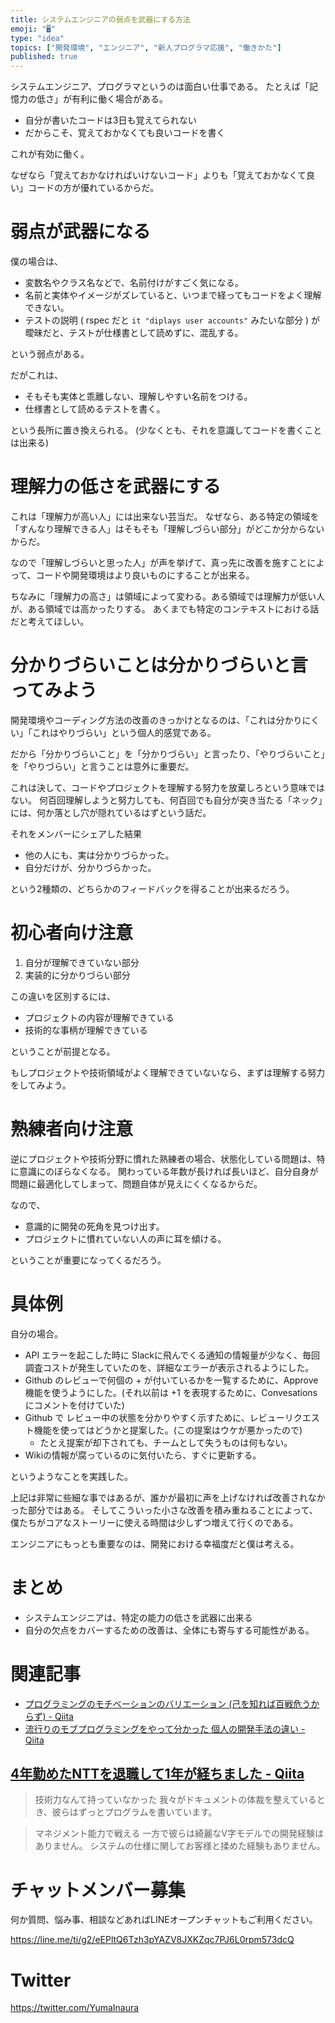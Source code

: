 ```yaml
---
title: システムエンジニアの弱点を武器にする方法
emoji: "🖥"
type: "idea"
topics: ["開発環境", "エンジニア", "新人プログラマ応援", "働きかた"]
published: true
---
```



システムエンジニア、プログラマというのは面白い仕事である。
たとえば「記憶力の低さ」が有利に働く場合がある。

- 自分が書いたコードは3日も覚えてられない
- だからこそ、覚えておかなくても良いコードを書く

これが有効に働く。

なぜなら「覚えておかなければいけないコード」よりも「覚えておかなくて良い」コードの方が優れているからだ。

# 弱点が武器になる

僕の場合は、

- 変数名やクラス名などで、名前付けがすごく気になる。
- 名前と実体やイメージがズレていると、いつまで経ってもコードをよく理解できない。
- テストの説明 ( rspec だと `it "diplays user accounts"` みたいな部分 ) が曖昧だと、テストが仕様書として読めずに、混乱する。

という弱点がある。

だがこれは、

- そもそも実体と乖離しない、理解しやすい名前をつける。
- 仕様書として読めるテストを書く。
 
という長所に置き換えられる。
(少なくとも、それを意識してコードを書くことは出来る)

# 理解力の低さを武器にする

これは「理解力が高い人」には出来ない芸当だ。
なぜなら、ある特定の領域を「すんなり理解できる人」はそもそも「理解しづらい部分」がどこか分からないからだ。

なので「理解しづらいと思った人」が声を挙げて、真っ先に改善を施すことによって、コードや開発環境はより良いものにすることが出来る。

ちなみに「理解力の高さ」は領域によって変わる。ある領域では理解力が低い人が、ある領域では高かったりする。
あくまでも特定のコンテキストにおける話だと考えてほしい。


# 分かりづらいことは分かりづらいと言ってみよう

開発環境やコーディング方法の改善のきっかけとなるのは、「これは分かりにくい」「これはやりづらい」という個人的感覚である。

だから「分かりづらいこと」を「分かりづらい」と言ったり、「やりづらいこと」を「やりづらい」と言うことは意外に重要だ。

これは決して、コードやプロジェクトを理解する努力を放棄しろという意味ではない。
何百回理解しようと努力しても、何百回でも自分が突き当たる「ネック」には、何か落とし穴が隠れているはずという話だ。

それをメンバーにシェアした結果

- 他の人にも、実は分かりづらかった。
- 自分だけが、分かりづらかった。

という2種類の、どちらかのフィードバックを得ることが出来るだろう。

# 初心者向け注意

1. 自分が理解できていない部分
1. 実装的に分かりづらい部分

この違いを区別するには、

- プロジェクトの内容が理解できている
- 技術的な事柄が理解できている

ということが前提となる。

もしプロジェクトや技術領域がよく理解できていないなら、まずは理解する努力をしてみよう。

# 熟練者向け注意

逆にプロジェクトや技術分野に慣れた熟練者の場合、状態化している問題は、特に意識にのぼらなくなる。
関わっている年数が長ければ長いほど、自分自身が問題に最適化してしまって、問題自体が見えにくくなるからだ。

なので、

- 意識的に開発の死角を見つけ出す。
- プロジェクトに慣れていない人の声に耳を傾ける。

ということが重要になってくるだろう。

# 具体例

自分の場合。

- API エラーを起こした時に Slackに飛んでくる通知の情報量が少なく、毎回調査コストが発生していたのを、詳細なエラーが表示されるようにした。
- Github のレビューで何個の + が付いているかを一覧するために、Approve機能を使うようにした。(それ以前は +1 を表現するために、Convesations にコメントを付けていた)
- Github で レビュー中の状態を分かりやすく示すために、レビューリクエスト機能を使ってはどうかと提案した。(この提案はウケが悪かったので)
  - たとえ提案が却下されても、チームとして失うものは何もない。
- Wikiの情報が腐っているのに気付いたら、すぐに更新する。

というようなことを実践した。

上記は非常に些細な事ではあるが、誰かが最初に声を上げなければ改善されなかった部分ではある。
そしてこういった小さな改善を積み重ねることによって、僕たちがコアなストーリーに使える時間は少しずつ増えて行くのである。

エンジニアにもっとも重要なのは、開発における幸福度だと僕は考える。

# まとめ

- システムエンジニアは、特定の能力の低さを武器に出来る
- 自分の欠点をカバーするための改善は、全体にも寄与する可能性がある。

# 関連記事

- [プログラミングのモチベーションのバリエーション (己を知れば百戦危うからず) - Qiita](https://qiita.com/YumaInaura/items/a07d46e43f2fbc94ef78#_reference-b120b5cf2c29e6c40ed6)
- [流行りのモブプログラミングをやって分かった 個人の開発手法の違い - Qiita](http://qiita.com/YumaInaura/items/ef2904676ad1707b7001)

## [4年勤めたNTTを退職して1年が経ちました - Qiita](https://qiita.com/__issssey/items/34bb9671aa140a2a9e35)

>技術力なんて持っていなかった
>我々がドキュメントの体裁を整えているとき、彼らはずっとプログラムを書いています。

>マネジメント能力で戦える
>一方で彼らは綺麗なV字モデルでの開発経験はありません。
>システムの仕様に関してお客様と揉めた経験もありません。








<!-- Update From Qiita API -->

# チャットメンバー募集


何か質問、悩み事、相談などあればLINEオープンチャットもご利用ください。

https://line.me/ti/g2/eEPltQ6Tzh3pYAZV8JXKZqc7PJ6L0rpm573dcQ





# Twitter


https://twitter.com/YumaInaura


<!-- Update From Qiita API -->



